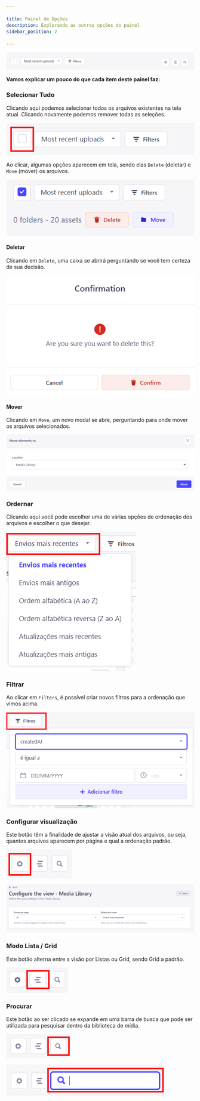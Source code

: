 ```yaml
---

title: Painel de Opções
description: Explorando as outras opções do painel
sidebar_position: 2

---
```



![Alt text](images/asset-option-panel.png)

**Vamos explicar um pouco do que cada item deste painel faz:**

### Selecionar Tudo

Clicando aqui podemos selecionar todos os arquivos existentes na tela atual. Clicando novamente podemos remover todas as seleções.

![Alt text](images/select-all.png)

Ao clicar, algumas opções aparecem em tela, sendo elas `Delete` (deletar) e `Move` (mover) os arquivos.

![Alt text](images/del-move.png)

#### Deletar

Clicando em `Delete`, uma caixa se abrirá perguntando se você tem certeza de sua decisão.

![Alt text](images/delete-asset.png)

#### Mover

Clicando em `Move`, um novo modal se abre, perguntando para onde mover os arquivos selecionados.

![Alt text](images/move-assets.png)

### Ordernar

Clicando aqui você pode escolher uma de várias opções de ordenação dos arquivos e escolher o que desejar.

![Alt text](images/assets-order.png)

### Filtrar

Ao clicar em `Filters`, é possível criar novos filtros para a ordenação que vimos acima.

![Alt text](images/filter-assets.png)

### Configurar visualização

Este botão têm a finalidade de ajustar a visão atual dos arquivos, ou seja, quantos arquivos aparecem por página e qual a ordenação padrão.

![Alt text](images/config-view-btn.png)

![Alt text](images/config-view.png)

### Modo Lista / Grid

Este botão alterna entre a visão por Listas ou Grid, sendo Grid a padrão.

![Alt text](images/grid-list.png)

### Procurar

Este botão ao ser clicado se expande em uma barra de busca que pode ser utilizada para pesquisar dentro da biblioteca de mídia.

![Alt text](images/search-btn.png)

![Alt text](images/search-bar.png)